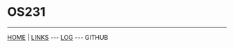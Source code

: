 # OS231
---------------------------
[HOME](https://dhiwarya.github.io/os231/) | [LINKS](https://dhiwarya.github.io/LINKS) --- [LOG](https://github.com/dhiwarya/os231/blob/master/TXT/mylog.txt) --- GITHUB
